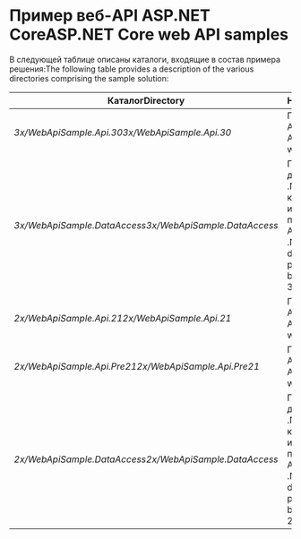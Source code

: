 # <a name="aspnet-core-web-api-samples"></a><span data-ttu-id="9a6cd-101">Пример веб-API ASP.NET Core</span><span class="sxs-lookup"><span data-stu-id="9a6cd-101">ASP.NET Core web API samples</span></span>

<span data-ttu-id="9a6cd-102">В следующей таблице описаны каталоги, входящие в состав примера решения:</span><span class="sxs-lookup"><span data-stu-id="9a6cd-102">The following table provides a description of the various directories comprising the sample solution:</span></span>

| <span data-ttu-id="9a6cd-103">Каталог</span><span class="sxs-lookup"><span data-stu-id="9a6cd-103">Directory</span></span>                   | <span data-ttu-id="9a6cd-104">Назначение</span><span class="sxs-lookup"><span data-stu-id="9a6cd-104">Purpose</span></span> |
|-----------------------------|------------------------------------------------------------|
| <span data-ttu-id="9a6cd-105">*3x/WebApiSample.Api.30*</span><span class="sxs-lookup"><span data-stu-id="9a6cd-105">*3x/WebApiSample.Api.30*</span></span>    | <span data-ttu-id="9a6cd-106">Проект веб-API ASP.NET Core 3.0.</span><span class="sxs-lookup"><span data-stu-id="9a6cd-106">An ASP.NET Core 3.0 web API project.</span></span>                       |
| <span data-ttu-id="9a6cd-107">*3x/WebApiSample.DataAccess*</span><span class="sxs-lookup"><span data-stu-id="9a6cd-107">*3x/WebApiSample.DataAccess*</span></span>| <span data-ttu-id="9a6cd-108">Проект уровня доступа к данным .NET Standard 2.1, который используется проектом веб-API ASP.NET Core 3.x.</span><span class="sxs-lookup"><span data-stu-id="9a6cd-108">A .NET Standard 2.1 data access layer project which is used by the ASP.NET Core 3.x web API project.</span></span>|
| <span data-ttu-id="9a6cd-109">*2x/WebApiSample.Api.21*</span><span class="sxs-lookup"><span data-stu-id="9a6cd-109">*2x/WebApiSample.Api.21*</span></span>    | <span data-ttu-id="9a6cd-110">Проект веб-API ASP.NET Core 2.1.</span><span class="sxs-lookup"><span data-stu-id="9a6cd-110">An ASP.NET Core 2.1 web API project.</span></span>                         |
| <span data-ttu-id="9a6cd-111">*2x/WebApiSample.Api.Pre21*</span><span class="sxs-lookup"><span data-stu-id="9a6cd-111">*2x/WebApiSample.Api.Pre21*</span></span> | <span data-ttu-id="9a6cd-112">Проект веб-API ASP.NET Core 2.0.</span><span class="sxs-lookup"><span data-stu-id="9a6cd-112">An ASP.NET Core 2.0 web API project.</span></span>                         |
| <span data-ttu-id="9a6cd-113">*2x/WebApiSample.DataAccess*</span><span class="sxs-lookup"><span data-stu-id="9a6cd-113">*2x/WebApiSample.DataAccess*</span></span>| <span data-ttu-id="9a6cd-114">Проект уровня доступа к данным .NET Standard 2.0, который используется проектом веб-API ASP.NET Core 2.x.</span><span class="sxs-lookup"><span data-stu-id="9a6cd-114">A .NET Standard 2.0 data access layer project which is used by the ASP.NET Core 2.x web API projects.</span></span>|

